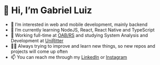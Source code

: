 # 👋 Hi, I’m Gabriel Luiz
- 👀 I’m interested in web and mobile development, mainly backend
- 🌱 I’m currently learning NodeJS, React, React Native and TypeScript
- 🏢 Working full-time at [OAB/RS](oabrs.org.br) and studying System Analysis and Development at [UniRitter](uniritter.edu.br)
- 👨‍💻 Always trying to improve and learn new things, so new repos and projects will come up often
- 📫 You can reach me through my [LinkedIn](https://www.linkedin.com/in/gabriel-luiz-carpes-2b5616152) or [Instagram](instagram.com/naooanjo)
